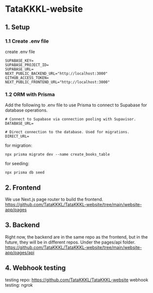# TataKKKL-website

## 1. Setup

### 1.1 Create .env file

create .env file
```
SUPABASE_KEY=
SUPABASE_PROJECT_ID=
SUPABASE_URL=
NEXT_PUBLIC_BACKEND_URL="http://localhost:3000"
GITHUB_ACCESS_TOKEN=
NEXT_PUBLIC_FRONTEND_URL="http://localhost:3000"
```
### 1.2 ORM with Prisma
Add the following to .env file to use Prisma to connect to Supabase for database operations.
```
# Connect to Supabase via connection pooling with Supavisor.
DATABASE_URL=

# Direct connection to the database. Used for migrations.
DIRECT_URL=
```
for migration:
```
npx prisma migrate dev --name create_books_table
```
for seeding:
```
npx prisma db seed
```
## 2. Frontend
We use Next.js page router to build the frontend.
https://github.com/TataKKKL/TataKKKL-website/tree/main/website-app/pages

## 3. Backend
Right now, the backend are in the same repo as the frontend, but in the future, they will be in different repos. Under the pages/api folder.
https://github.com/TataKKKL/TataKKKL-website/tree/main/website-app/pages/api

## 4. Webhook testing
testing repo: https://github.com/TataKKKL/TataKKKL-website
webhook testing: ngrok